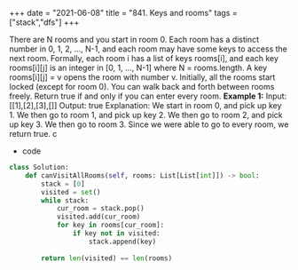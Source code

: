 +++ 
date = "2021-06-08"
title = "841. Keys and rooms"
tags = ["stack","dfs"]
+++

There are N rooms and you start in room 0.  Each room has a distinct number in 0, 1, 2, ..., N-1, and each room may have some keys to access the next room. 
Formally, each room i has a list of keys rooms[i], and each key rooms[i][j] is an integer in [0, 1, ..., N-1] where N = rooms.length.  A key rooms[i][j] = v opens the room with number v.
Initially, all the rooms start locked (except for room 0). 
You can walk back and forth between rooms freely.
Return true if and only if you can enter every room.
**Example 1:**
Input: [[1],[2],[3],[]] Output: true Explanation:  We start in room 0, and pick up key 1. We then go to room 1, and pick up key 2. We then go to room 2, and pick up key 3. We then go to room 3. Since we were able to go to every room, we return true.
c
- code
```py
class Solution:
    def canVisitAllRooms(self, rooms: List[List[int]]) -> bool:
        stack = [0]
        visited = set()
        while stack:
            cur_room = stack.pop()
            visited.add(cur_room)
            for key in rooms[cur_room]:
                if key not in visited:
                    stack.append(key)
        
        return len(visited) == len(rooms)

```
